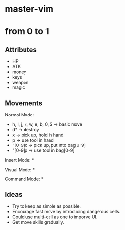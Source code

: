 # master-vim

# from 0 to 1

## Attributes
* HP
* ATK
* money
* keys 
* weapon
* magic

## Movements
Normal Mode:
* h, l, j, k, w, e, b, 0, $ -> basic move
* d* -> destroy
* x -> pick up, hold in hand
* p -> use tool in hand
* "[0-9]x -> pick up, put into bag[0-9]
* "[0-9]p -> use tool in bag[0-9]

Insert Mode:
* 

Visual Mode:
*

Command Mode:
*


## Ideas
* Try to keep as simple as possible.
* Encourage fast move by introducing dangerous cells.
* Could use multi-cell as one to imporve UI.
* Get move skills gradually.



